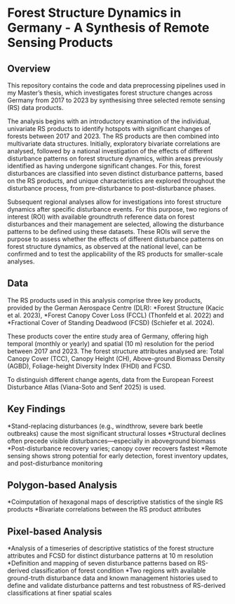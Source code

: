 # Forest Structure Dynamics in Germany - A Synthesis of Remote Sensing Products

## Overview
This repository contains the code and data preprocessing pipelines used in my Master’s thesis, which investigates forest structure changes across Germany from 2017 to 2023 by synthesising three selected remote sensing (RS) data products. 

The analysis begins with an introductory examination of the individual, univariate RS products to identify hotspots with significant changes of forests between 2017 and 2023. The RS products
are then combined into multivariate data structures. Initially, exploratory bivariate correlations are analysed, followed by a national investigation of the effects of different disturbance patterns on forest structure dynamics, within areas previously identified as having undergone significant changes. For this, forest disturbances are classified into seven distinct disturbance patterns, based on the RS products, and unique characteristics are explored throughout the disturbance process, from pre-disturbance to post-disturbance phases.

Subsequent regional analyses allow for investigations into forest structure dynamics after specific disturbance events. For this purpose, two regions of interest (ROI) with available groundtruth reference data on forest disturbances and their management are selected, allowing the disturbance patterns to be defined using these datasets. These ROIs will serve the purpose to assess whether the effects of different disturbance patterns on forest structure dynamics, as observed at the national level, can be confirmed and to test the applicability of the RS products for smaller-scale analyses.

## Data
The RS products used in this analysis comprise three key products, provided by the German Aerospace Centre (DLR):
*Forest Structure (Kacic et al. 2023), 
*Forest Canopy Cover Loss (FCCL) (Thonfeld et al. 2022) and 
*Fractional Cover of Standing Deadwood (FCSD) (Schiefer et al. 2024). 

These products cover the entire study area of Germany, offering high temporal (monthly or yearly) and spatial (10 m) resolution for the period between 2017 and 2023. The forest structure attributes analysed are: Total Canopy Cover (TCC), Canopy Height (CH), Above-ground Biomass Density (AGBD), Foliage-height Diversity Index (FHDI) and FCSD.

To distinguish different change agents, data from the European Foreest Disturbance Atlas (Viana-Soto and Senf 2025) is used.

## Key Findings
*Stand-replacing disturbances (e.g., windthrow, severe bark beetle outbreaks) cause the most significant structural losses
*Structural declines often precede visible disturbances—especially in aboveground biomass
*Post-disturbance recovery varies; canopy cover recovers fastest
*Remote sensing shows strong potential for early detection, forest inventory updates, and post-disturbance monitoring

## Polygon-based Analysis
*Coimputation of hexagonal maps of descriptive statistics of the single RS products
*Bivariate correlations between the RS product attributes

## Pixel-based Analysis
*Analysis of a timeseries of descriptive statistics of the forest structure attributes and FCSD for distinct disturbance patterns at 10 m resolution
*Definition and mapping of seven disturbance patterns based on RS-derived classification of forest condition
*Two regions with available ground-truth disturbance data and known management histories used to define and validate disturbance patterns and test robustness of RS-derived classifications at finer spatial scales

